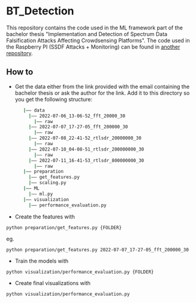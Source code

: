 # BT_Detection

This repository contains the code used in the ML framework part of the bachelor thesis "Implementation and Detection of Spectrum Data Falsification Attacks Affecting Crowdsensing Platforms". The code used in the Raspberry PI (SSDF Attacks + Monitoring) can be found in [another repository](https://github.com/RobinWassink/BT_SSDF_Attacks).

## How to 

* Get the data either from the link provided with the email containing the bachelor thesis or ask the author for the link. Add it to this directory so you get the following structure:
   ```bash
      |—— data
        |—— 2022-07-06_13-06-52_fft_20000_30
          |—— raw
        |—— 2022-07-07_17-27-05_fft_200000_30
          |—— raw
        |—— 2022-07-08_22-41-52_rtlsdr_20000000_30
          |—— raw
        |—— 2022-07-10_04-08-51_rtlsdr_200000000_30
          |—— raw
        |—— 2022-07-11_16-41-53_rtlsdr_800000000_30
          |—— raw
      |—— preparation
        |—— get_features.py
        |—— scaling.py
      |—— ML
        |—— ml.py
      |—— visualization
        |—— performance_evaluation.py
   ```
   
* Create the features with
```
python preparation/get_features.py {FOLDER}
```
eg. 
```
python preparation/get_features.py 2022-07-07_17-27-05_fft_200000_30
```

* Train the models with
```
python visualization/performance_evaluation.py {FOLDER}
```

* Create final visualizations with
```
python visualization/performance_evaluation.py
```
